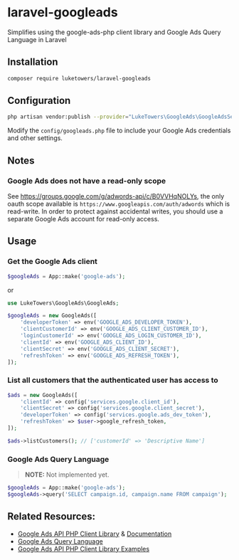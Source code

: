 # laravel-googleads
Simplifies using the google-ads-php client library and Google Ads Query Language in Laravel

## Installation
```bash
composer require luketowers/laravel-googleads
```

## Configuration
```bash
php artisan vendor:publish --provider="LukeTowers\GoogleAds\GoogleAdsServiceProvider"
```

Modify the `config/googleads.php` file to include your Google Ads credentials and other settings.

## Notes

### Google Ads does not have a read-only scope

See https://groups.google.com/g/adwords-api/c/B0VVHqNOLYs, the only oauth scope available is `https://www.googleapis.com/auth/adwords` which is read-write. In order to protect against accidental writes, you should use a separate Google Ads account for read-only access.

## Usage

### Get the Google Ads client
```php
$googleAds = App::make('google-ads');
```

or

```php
use LukeTowers\GoogleAds\GoogleAds;

$googleAds = new GoogleAds([
    'developerToken' => env('GOOGLE_ADS_DEVELOPER_TOKEN'),
    'clientCustomerId' => env('GOOGLE_ADS_CLIENT_CUSTOMER_ID'),
    'loginCustomerId' => env('GOOGLE_ADS_LOGIN_CUSTOMER_ID'),
    'clientId' => env('GOOGLE_ADS_CLIENT_ID'),
    'clientSecret' => env('GOOGLE_ADS_CLIENT_SECRET'),
    'refreshToken' => env('GOOGLE_ADS_REFRESH_TOKEN'),
]);
```

### List all customers that the authenticated user has access to

```php
$ads = new GoogleAds([
    'clientId' => config('services.google.client_id'),
    'clientSecret' => config('services.google.client_secret'),
    'developerToken' => config('services.google.ads_dev_token'),
    'refreshToken' => $user->google_refresh_token,
]);

$ads->listCustomers(); // ['customerId' => 'Descriptive Name']
```

### Google Ads Query Language

>**NOTE:** Not implemented yet.

```php
$googleAds = App::make('google-ads');
$googleAds->query('SELECT campaign.id, campaign.name FROM campaign');
```

## Related Resources:

- [Google Ads API PHP Client Library](https://github.com/googleads/google-ads-php) & [Documentation](https://developers.google.com/google-ads/api/docs/client-libs/php)
- [Google Ads Query Language](https://developers.google.com/google-ads/api/docs/query/overview)
- [Google Ads API PHP Client Library Examples](https://github.com/googleads/google-ads-php/tree/main/examples)
